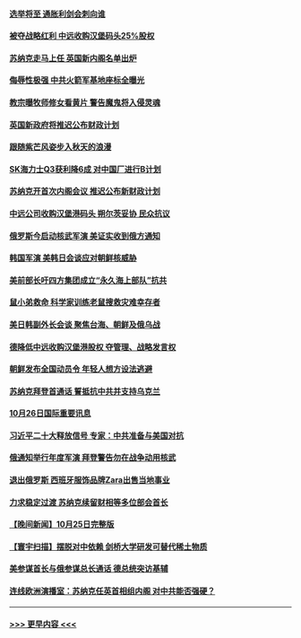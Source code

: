 #### [选举将至 通胀利剑会刺向谁](../pages/prog202/a103560843.md?t=10271050) 
#### [被夺战略红利 中远收购汉堡码头25%股权](../pages/prog202/a103560835.md?t=10271050) 
#### [苏纳克走马上任 英国新内阁名单出炉](../pages/prog202/a103560833.md?t=10271050) 
#### [侮辱性极强 中共火箭军基地座标全曝光](../pages/prog202/a103560841.md?t=10271050) 
#### [教宗曝牧师修女看黄片 警告魔鬼将入侵灵魂](../pages/prog202/a103560714.md?t=10271050) 
#### [英国新政府将推迟公布财政计划](../pages/prog202/a103560626.md?t=10271050) 
#### [跟随紫芒风姿步入秋天的浪漫](../pages/prog202/a103560614.md?t=10271050) 
#### [SK海力士Q3获利降6成 对中国厂进行B计划](../pages/prog202/a103560602.md?t=10271050) 
#### [苏纳克开首次内阁会议 推迟公布新财政计划](../pages/prog202/a103560608.md?t=10271050) 
#### [中远公司收购汉堡港码头 朔尔茨妥协 民众抗议](../pages/prog202/a103560600.md?t=10271050) 
#### [俄罗斯今启动核武军演 美证实收到俄方通知](../pages/prog202/a103560596.md?t=10271050) 
#### [韩国军演 美韩日会谈应对朝鲜核威胁](../pages/prog202/a103560598.md?t=10271050) 
#### [美前部长吁四方集团成立“永久海上部队”抗共](../pages/prog202/a103560452.md?t=10271050) 
#### [鼠小弟救命 科学家训练老鼠搜救灾难幸存者](../pages/prog202/a103560342.md?t=10271050) 
#### [美日韩副外长会谈 聚焦台海、朝鲜及俄乌战](../pages/prog202/a103560437.md?t=10271050) 
#### [德降低中远收购汉堡港股权 夺管理、战略发言权](../pages/prog202/a103560408.md?t=10271050) 
#### [朝鲜发布全国动员令 年轻人想方设法逃避](../pages/prog202/a103560336.md?t=10271050) 
#### [苏纳克拜登首通话 誓抵抗中共并支持乌克兰](../pages/prog202/a103560326.md?t=10271050) 
#### [10月26日国际重要讯息](../pages/prog202/a103560293.md?t=10271050) 
#### [习近平二十大释放信号 专家：中共准备与美国对抗](../pages/prog202/a103560258.md?t=10271050) 
#### [俄通知举行年度军演 拜登警告勿在战争动用核武](../pages/prog202/a103560219.md?t=10271050) 
#### [退出俄罗斯 西班牙服饰品牌Zara出售当地事业](../pages/prog202/a103560187.md?t=10271050) 
#### [力求稳定过渡 苏纳克续留财相等多位部会首长](../pages/prog202/a103560164.md?t=10271050) 
#### [【晚间新闻】10月25日完整版](../pages/prog202/a103560062.md?t=10271050) 
#### [【寰宇扫描】摆脱对中依赖 剑桥大学研发可替代稀土物质](../pages/prog202/a103560093.md?t=10271050) 
#### [美参谋首长与俄参谋总长通话 德总统突访基辅](../pages/prog202/a103560081.md?t=10271050) 
#### [连线欧洲演播室：苏纳克任英首相组内阁 对中共能否强硬？](../pages/prog202/a103560088.md?t=10271050) 

----
#### [ >>> 更早内容 <<< ](../indexes/prog202-earlier.md)
